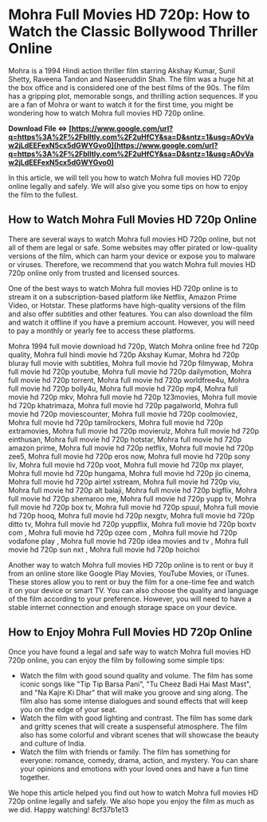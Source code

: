 
 
# Mohra Full Movies HD 720p: How to Watch the Classic Bollywood Thriller Online
 
Mohra is a 1994 Hindi action thriller film starring Akshay Kumar, Sunil Shetty, Raveena Tandon and Naseeruddin Shah. The film was a huge hit at the box office and is considered one of the best films of the 90s. The film has a gripping plot, memorable songs, and thrilling action sequences. If you are a fan of Mohra or want to watch it for the first time, you might be wondering how to watch Mohra full movies HD 720p online.
 
**Download File ⇔ [https://www.google.com/url?q=https%3A%2F%2Fblltly.com%2F2uHfCY&sa=D&sntz=1&usg=AOvVaw2jLdEEFexN5cx5dGWYGvo0](https://www.google.com/url?q=https%3A%2F%2Fblltly.com%2F2uHfCY&sa=D&sntz=1&usg=AOvVaw2jLdEEFexN5cx5dGWYGvo0)**


 
In this article, we will tell you how to watch Mohra full movies HD 720p online legally and safely. We will also give you some tips on how to enjoy the film to the fullest.
 
## How to Watch Mohra Full Movies HD 720p Online
 
There are several ways to watch Mohra full movies HD 720p online, but not all of them are legal or safe. Some websites may offer pirated or low-quality versions of the film, which can harm your device or expose you to malware or viruses. Therefore, we recommend that you watch Mohra full movies HD 720p online only from trusted and licensed sources.
 
One of the best ways to watch Mohra full movies HD 720p online is to stream it on a subscription-based platform like Netflix, Amazon Prime Video, or Hotstar. These platforms have high-quality versions of the film and also offer subtitles and other features. You can also download the film and watch it offline if you have a premium account. However, you will need to pay a monthly or yearly fee to access these platforms.
 
Mohra 1994 full movie download hd 720p,  Watch Mohra online free hd 720p quality,  Mohra full hindi movie hd 720p Akshay Kumar,  Mohra hd 720p bluray full movie with subtitles,  Mohra full movie hd 720p filmywap,  Mohra full movie hd 720p youtube,  Mohra full movie hd 720p dailymotion,  Mohra full movie hd 720p torrent,  Mohra full movie hd 720p worldfree4u,  Mohra full movie hd 720p bolly4u,  Mohra full movie hd 720p mp4,  Mohra full movie hd 720p mkv,  Mohra full movie hd 720p 123movies,  Mohra full movie hd 720p khatrimaza,  Mohra full movie hd 720p pagalworld,  Mohra full movie hd 720p moviescounter,  Mohra full movie hd 720p coolmoviez,  Mohra full movie hd 720p tamilrockers,  Mohra full movie hd 720p extramovies,  Mohra full movie hd 720p movierulz,  Mohra full movie hd 720p einthusan,  Mohra full movie hd 720p hotstar,  Mohra full movie hd 720p amazon prime,  Mohra full movie hd 720p netflix,  Mohra full movie hd 720p zee5,  Mohra full movie hd 720p eros now,  Mohra full movie hd 720p sony liv,  Mohra full movie hd 720p voot,  Mohra full movie hd 720p mx player,  Mohra full movie hd 720p hungama,  Mohra full movie hd 720p jio cinema,  Mohra full movie hd 720p airtel xstream,  Mohra full movie hd 720p viu,  Mohra full movie hd 720p alt balaji,  Mohra full movie hd 720p bigflix,  Mohra full movie hd 720p shemaroo me,  Mohra full movie hd 720p yupp tv,  Mohra full movie hd 720p box tv,  Mohra full movie hd 720p spuul,  Mohra full movie hd 720p hooq,  Mohra full movie hd 720p nexgtv,  Mohra full movie hd 720p ditto tv,  Mohra full movie hd 720p yuppflix,  Mohra full movie hd 720p boxtv com ,  Mohra full movie hd 720p ozee com ,  Mohra full movie hd 720p vodafone play ,  Mohra full movie hd 720p idea movies and tv ,  Mohra full movie hd 720p sun nxt ,  Mohra full movie hd 720p hoichoi
 
Another way to watch Mohra full movies HD 720p online is to rent or buy it from an online store like Google Play Movies, YouTube Movies, or iTunes. These stores allow you to rent or buy the film for a one-time fee and watch it on your device or smart TV. You can also choose the quality and language of the film according to your preference. However, you will need to have a stable internet connection and enough storage space on your device.
 
## How to Enjoy Mohra Full Movies HD 720p Online
 
Once you have found a legal and safe way to watch Mohra full movies HD 720p online, you can enjoy the film by following some simple tips:
 
- Watch the film with good sound quality and volume. The film has some iconic songs like "Tip Tip Barsa Pani", "Tu Cheez Badi Hai Mast Mast", and "Na Kajre Ki Dhar" that will make you groove and sing along. The film also has some intense dialogues and sound effects that will keep you on the edge of your seat.
- Watch the film with good lighting and contrast. The film has some dark and gritty scenes that will create a suspenseful atmosphere. The film also has some colorful and vibrant scenes that will showcase the beauty and culture of India.
- Watch the film with friends or family. The film has something for everyone: romance, comedy, drama, action, and mystery. You can share your opinions and emotions with your loved ones and have a fun time together.

We hope this article helped you find out how to watch Mohra full movies HD 720p online legally and safely. We also hope you enjoy the film as much as we did. Happy watching!
 8cf37b1e13
 
